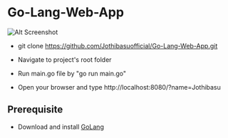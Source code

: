 # Go-Lang-Web-App
![Alt Screenshot](/Screenshot.png)

*   git clone https://github.com/Jothibasuofficial/Go-Lang-Web-App.git

*   Navigate to project's root folder

*   Run main.go file by 
       "go run main.go"
       
*   Open your browser and type 
        http://localhost:8080/?name=Jothibasu
        
## Prerequisite

*   Download and install [GoLang](https://golang.org/dl/ "GoLang")
